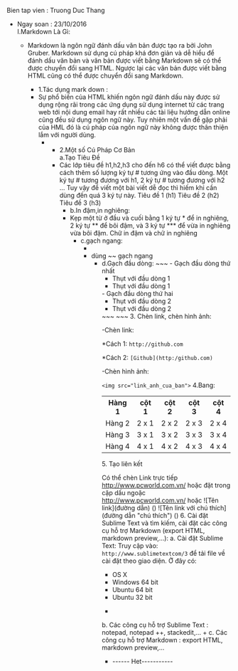 Bien tap vien : Truong Duc Thang
<ul> <li>Ngay soan : 23/10/2016</li>
I.Markdown Là Gì:
<ul> <li>Markdown là ngôn ngữ đánh dấu văn bản được tạo ra bởi John Gruber. Markdown sử dụng cú pháp khá đơn giản và dễ hiểu để đánh dấu văn bản và văn bản được viết bằng Markdown sẽ có thể được chuyển đổi sang HTML. Ngược lại các văn bản được viết bằng HTML cũng có thể được chuyển đổi sang Markdown.</li>
<ul> <li>1.Tác dụng mark down :</li>
<li>Sự phổ biến của HTML khiến ngôn ngữ đánh dấu này được sử dụng rộng rãi trong các ứng dụng sử dụng internet từ các trang web tới nội dung email hay rất nhiều các tài liệu hướng dẫn online cũng đều sử dụng ngôn ngữ này. Tuy nhiên một vấn đề gặp phải của HML đó là cú pháp của ngôn ngữ này không được thân thiện lắm với người dùng.<ul> <li>
<ul> <li>2.Một số Cú Pháp Cơ Bản</li>
a.Tạo Tiêu Đề
<li>Các lớp tiêu đề h1,h2,h3 cho đến h6 có thể viết được bằng cách thêm số lượng ký tự # tương ứng vào đầu dòng. Một ký tự # tương đương với h1, 2 ký tự # tương đương với h2 ... Tuy vậy để viết một bài viết dễ đọc thì hiếm khi cần dùng đến quá 3 ký tự này.
Tiêu đề 1 (h1)
Tiêu đề 2 (h2)
Tiêu đề 3 (h3)<ul> <li>
b.In đậm,in nghiêng:
<li>Kẹp một từ ở đầu và cuối bằng 1 ký tự * để in nghiêng, 2 ký tự ** để bôi đậm, và 3 ký tự *** để vừa in nghiêng vừa bôi đậm.
Chữ in đậm và chữ in nghiêng<ul> <li>
c.gạch ngang:<ul> <li>
<li>dùng ~~
gạch ngang<ul> <li>
d.Gạch đầu dòng:
~~~
- Gạch đầu dòng thứ nhất
<ul>
<li>Thụt với đầu dòng 1</li>
<li>Thụt với đầu dòng 1</li>
</ul>
- Gạch đầu dòng thứ hai
<ul>
<li>Thụt với đầu dòng 2</li>
<li>Thụt với đầu dòng 2</li>
</ul>
~~~
~~~
3. Chèn link, chèn hình ảnh:

-Chèn link:

*Cách 1: ` http://github.com `

*Cách 2: ` [Github](http:/github.com) `

-Chèn hình ảnh:

` <img src="link_anh_cua_ban"> `
4.Bang:
<table class="tg">
  <tr>
    <th class="tg-baqh">Hàng 1</th>
    <th class="tg-yw4l">cột 1</th>
    <th class="tg-yw4l">cột 2</th>
    <th class="tg-yw4l">cột 3</th>
    <th class="tg-yw4l">cột 4</th>
  </tr>
  <tr>
    <td class="tg-yw4l">Hàng 2</td>
    <td class="tg-yw4l">2 x 1</td>
    <td class="tg-yw4l">2 x 2</td>
    <td class="tg-yw4l">2 x 3</td>
    <td class="tg-yw4l">2 x 4</td>
  </tr>
  <tr>
    <td class="tg-yw4l">Hàng 3</td>
    <td class="tg-yw4l">3 x 1</td>
    <td class="tg-yw4l">3 x 2</td>
    <td class="tg-yw4l">3 x 3</td>
    <td class="tg-yw4l">3 x 4</td>
  </tr>
  <tr>
    <td class="tg-yw4l">Hàng 4</td>
    <td class="tg-yw4l">4 x 1</td>
    <td class="tg-yw4l">4 x 2</td>
    <td class="tg-yw4l">4 x 3</td>
    <td class="tg-yw4l">4 x 4</td>
  </tr>
</table>
5. Tạo liên kết

Có thể chèn Link trực tiếp
http://www.pcworld.com.vn/
hoặc đặt trong cặp dấu ngoặc <http://www.pcworld.com.vn/>
hoặc ![Tên link](đường dẫn) (<a>)
![Tên link với chú thích](đường dẫn "chú thích") (<a name="chú thích">)
6. Cài đặt Sublime Text và tìm kiếm, cài đặt các công cụ hỗ trợ Markdown (export HTML, markdown preview,...):
a. Cài đặt Sublime Text:
Truy cập vào: `http://www.sublimetextcom/3` để tải file về cài đặt theo giao diện. Ở đây có:
- OS X
- Windows 64 bit
- Ubuntu 64 bit
- Ubuntu 32 bit
+ 
b. Các công cụ hỗ trợ Sublime Text : notepad, notepad ++, stackedit,...
+ 
c. Các công cụ hỗ trợ Markdown : export HTML, markdown preview,...
                                                 <ul>
                                         <li>------ Het-----------
